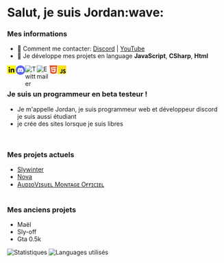 <h1>Salut, je suis Jordan:wave:</h1>

### Mes informations
- 🔭 Comment me contacter: [Discord](https://discord.gg/EShYTc4QYv) | [YouTube](https://www.youtube.com/channel/UCfOsdb3unk_Xdc058E9NcfQ) 
- 🌱 Je développe mes projets en language __JavaScript__, __CSharp__, __Html__

<img align="left" href="#" alt="" width="20px" src="public/img/téléchargement (1).png" />
<img align="left" href="#" alt="Discord" width="22px" src="public/img/discord-logo-4-1[1].png" />
<img align="left" href="#" alt="Twitter" width="27px" src="https://upload.wikimedia.org/wikipedia/fr/thumb/c/c8/Twitter_Bird.svg/1200px-Twitter_Bird.svg.png" />
<img align="left" href="#" alt="Email" width="29px" src="https://logo-marque.com/wp-content/uploads/2020/11/Gmail-Logo.png" />
<img align="left" href="#" alt="" width="20px" src="public/img/logo-html5-officiel-w3c[1].png" />
<img align="left" href="#" alt="" width="20px" src="public/img/262px-Unofficial_JavaScript_logo_2.svg[1].png" />


<br><br>

### Je suis un programmeur en beta testeur !
- Je m'appelle Jordan, je suis programmeur web et développeur discord je suis aussi étudiant 
- je crée des sites lorsque je suis libres  
<br>

### Mes projets actuels
- [Slywinter](https://www.slywinter.fr/)
- [Nova](https://discord.gg/EShYTc4QYv)
- [AᴜᴅɪᴏVɪsᴜᴇʟ Mᴏɴᴛᴀɢᴇ Oғғɪᴄɪᴇʟ](https://discord.gg/Ny6yZU5SMw)
<br><br>

### Mes anciens projets
- Maël
- Sly-off
- Gta 0.5k

<img alt="Statistiques" src="https://github-readme-stats.vercel.app/api?username=TheCodinLab&show_icons=true&hide_border=true&theme=tokyonight" />
<img alt="Languages utilisés" src="https://github-readme-stats.vercel.app/api/top-langs?username=GalackQSM&show_icons=true&theme=tokyonight&layout=compact" />
